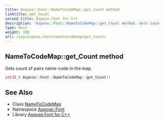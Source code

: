 ```yaml
---
title: Aspose::Font::NameToCodeMap::get_Count method
linktitle: get_Count
second_title: Aspose.Font for C++
description: 'Aspose::Font::NameToCodeMap::get_Count method. Gets count of pairs name-code in the map in C++.'
type: docs
weight: 100
url: /cpp/aspose.font/nametocodemap/get_count/
---
```

## NameToCodeMap::get_Count method


Gets count of pairs name-code in the map.

```cpp
int32_t Aspose::Font::NameToCodeMap::get_Count()
```

## See Also

* Class [NameToCodeMap](../)
* Namespace [Aspose::Font](../../)
* Library [Aspose.Font for C++](../../../)

